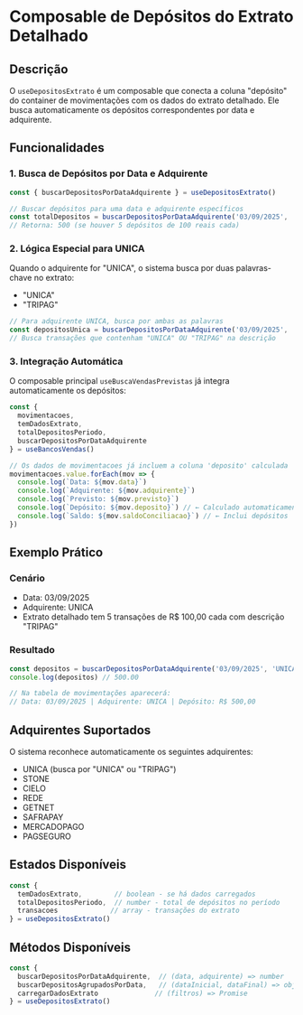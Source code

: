 # Composable de Depósitos do Extrato Detalhado

## Descrição

O `useDepositosExtrato` é um composable que conecta a coluna "depósito" do container de movimentações com os dados do extrato detalhado. Ele busca automaticamente os depósitos correspondentes por data e adquirente.

## Funcionalidades

### 1. Busca de Depósitos por Data e Adquirente

```javascript
const { buscarDepositosPorDataAdquirente } = useDepositosExtrato()

// Buscar depósitos para uma data e adquirente específicos
const totalDepositos = buscarDepositosPorDataAdquirente('03/09/2025', 'UNICA')
// Retorna: 500 (se houver 5 depósitos de 100 reais cada)
```

### 2. Lógica Especial para UNICA

Quando o adquirente for "UNICA", o sistema busca por duas palavras-chave no extrato:
- "UNICA"
- "TRIPAG"

```javascript
// Para adquirente UNICA, busca por ambas as palavras
const depositosUnica = buscarDepositosPorDataAdquirente('03/09/2025', 'UNICA')
// Busca transações que contenham "UNICA" OU "TRIPAG" na descrição
```

### 3. Integração Automática

O composable principal `useBuscaVendasPrevistas` já integra automaticamente os depósitos:

```javascript
const {
  movimentacoes,
  temDadosExtrato,
  totalDepositosPeriodo,
  buscarDepositosPorDataAdquirente
} = useBancosVendas()

// Os dados de movimentacoes já incluem a coluna 'deposito' calculada
movimentacoes.value.forEach(mov => {
  console.log(`Data: ${mov.data}`)
  console.log(`Adquirente: ${mov.adquirente}`)
  console.log(`Previsto: ${mov.previsto}`)
  console.log(`Depósito: ${mov.deposito}`) // ← Calculado automaticamente
  console.log(`Saldo: ${mov.saldoConciliacao}`) // ← Inclui depósitos
})
```

## Exemplo Prático

### Cenário
- Data: 03/09/2025
- Adquirente: UNICA
- Extrato detalhado tem 5 transações de R$ 100,00 cada com descrição "TRIPAG"

### Resultado
```javascript
const depositos = buscarDepositosPorDataAdquirente('03/09/2025', 'UNICA')
console.log(depositos) // 500.00

// Na tabela de movimentações aparecerá:
// Data: 03/09/2025 | Adquirente: UNICA | Depósito: R$ 500,00
```

## Adquirentes Suportados

O sistema reconhece automaticamente os seguintes adquirentes:
- UNICA (busca por "UNICA" ou "TRIPAG")
- STONE
- CIELO
- REDE
- GETNET
- SAFRAPAY
- MERCADOPAGO
- PAGSEGURO

## Estados Disponíveis

```javascript
const {
  temDadosExtrato,        // boolean - se há dados carregados
  totalDepositosPeriodo,  // number - total de depósitos no período
  transacoes             // array - transações do extrato
} = useDepositosExtrato()
```

## Métodos Disponíveis

```javascript
const {
  buscarDepositosPorDataAdquirente,  // (data, adquirente) => number
  buscarDepositosAgrupadosPorData,   // (dataInicial, dataFinal) => object
  carregarDadosExtrato              // (filtros) => Promise
} = useDepositosExtrato()
```